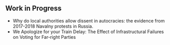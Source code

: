 ## Work in Progress

<ul style="margin:0 0 5px;">
  <li><autocolor>Why do local authorities allow dissent in autocracies: the evidence from 2017-2018 Navalny protests in Russia.</autocolor></li>
  <li><autocolor>We Apologize for your Train Delay: The Effect of Infrastructural Failures on Voting for Far-right Parties</autocolor></li>
</ul>
